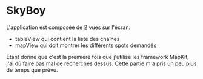 # SkyBoy

L'application est composée de 2 vues sur l'écran:
- tableView qui contient la liste des chaînes
- mapView qui doit montrer les différents spots demandés


Étant donné que c'est la première fois que j'utilise les framework MapKit, j'ai dû faire pas mal de recherches dessus. Cette partie m'a pris un peu plus de temps que prévu.

